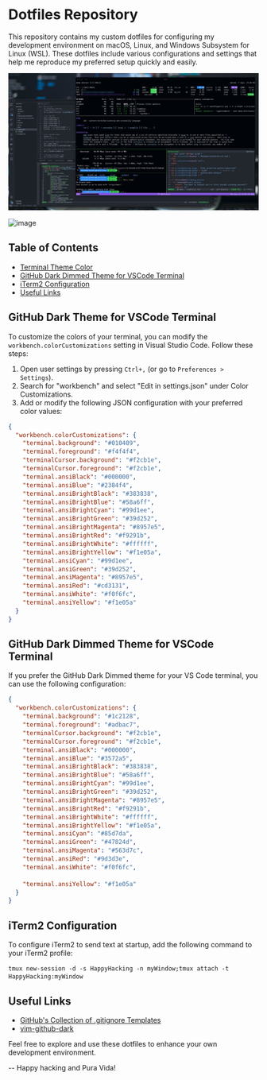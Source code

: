 # Dotfiles Repository

This repository contains my custom dotfiles for configuring my development environment on macOS, Linux, and Windows Subsystem for Linux (WSL). These dotfiles include various configurations and settings that help me reproduce my preferred setup quickly and easily.

![Terminal Screenshot](https://github.com/jonmatum/dotfiles/blob/0931840be160caf763ffc6cb3a406d4f67d81521/screenshot.jpg?raw=true)

![image](https://github.com/jonmatum/dotfiles/assets/4975788/e06138aa-ceef-4250-b718-a8bca1485a88)

## Table of Contents

- [Terminal Theme Color](#github-dark-theme-for-vscode-terminal)
- [GitHub Dark Dimmed Theme for VSCode Terminal](#github-dark-dimmed-theme-for-vscode-terminal)
- [iTerm2 Configuration](#iterm2-configuration)
- [Useful Links](#useful-links)

## GitHub Dark Theme for VSCode Terminal

To customize the colors of your terminal, you can modify the `workbench.colorCustomizations` setting in Visual Studio Code. Follow these steps:

1. Open user settings by pressing `Ctrl+,` (or go to `Preferences > Settings`).
2. Search for "workbench" and select "Edit in settings.json" under Color Customizations.
3. Add or modify the following JSON configuration with your preferred color values:

```json
{
  "workbench.colorCustomizations": {
    "terminal.background": "#010409",
    "terminal.foreground": "#f4f4f4",
    "terminalCursor.background": "#f2cb1e",
    "terminalCursor.foreground": "#f2cb1e",
    "terminal.ansiBlack": "#000000",
    "terminal.ansiBlue": "#2384f4",
    "terminal.ansiBrightBlack": "#383838",
    "terminal.ansiBrightBlue": "#58a6ff",
    "terminal.ansiBrightCyan": "#99d1ee",
    "terminal.ansiBrightGreen": "#39d252",
    "terminal.ansiBrightMagenta": "#8957e5",
    "terminal.ansiBrightRed": "#f9291b",
    "terminal.ansiBrightWhite": "#ffffff",
    "terminal.ansiBrightYellow": "#f1e05a",
    "terminal.ansiCyan": "#99d1ee",
    "terminal.ansiGreen": "#39d252",
    "terminal.ansiMagenta": "#8957e5",
    "terminal.ansiRed": "#cd3131",
    "terminal.ansiWhite": "#f0f6fc",
    "terminal.ansiYellow": "#f1e05a"
  }
}
```

## GitHub Dark Dimmed Theme for VSCode Terminal

If you prefer the GitHub Dark Dimmed theme for your VS Code terminal, you can use the following configuration:

```json
{
  "workbench.colorCustomizations": {
    "terminal.background": "#1c2128",
    "terminal.foreground": "#adbac7",
    "terminalCursor.background": "#f2cb1e",
    "terminalCursor.foreground": "#f2cb1e",
    "terminal.ansiBlack": "#000000",
    "terminal.ansiBlue": "#3572a5",
    "terminal.ansiBrightBlack": "#383838",
    "terminal.ansiBrightBlue": "#58a6ff",
    "terminal.ansiBrightCyan": "#99d1ee",
    "terminal.ansiBrightGreen": "#39d252",
    "terminal.ansiBrightMagenta": "#8957e5",
    "terminal.ansiBrightRed": "#f9291b",
    "terminal.ansiBrightWhite": "#ffffff",
    "terminal.ansiBrightYellow": "#f1e05a",
    "terminal.ansiCyan": "#85d7da",
    "terminal.ansiGreen": "#47824d",
    "terminal.ansiMagenta": "#563d7c",
    "terminal.ansiRed": "#9d3d3e",
    "terminal.ansiWhite": "#f0f6fc",

    "terminal.ansiYellow": "#f1e05a"
  }
}
```

## iTerm2 Configuration

To configure iTerm2 to send text at startup, add the following command to your iTerm2 profile:

```
tmux new-session -d -s HappyHacking -n myWindow;tmux attach -t HappyHacking:myWindow
```

## Useful Links

- [GitHub's Collection of .gitignore Templates](https://github.com/github/gitignore)
- [vim-github-dark](https://github.com/vv9k/vim-github-dark)

Feel free to explore and use these dotfiles to enhance your own development environment.

--
Happy hacking and Pura Vida!
